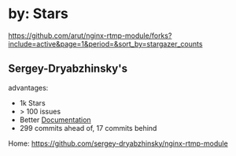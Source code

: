 # by: Stars
https://github.com/arut/nginx-rtmp-module/forks?include=active&page=1&period=&sort_by=stargazer_counts

## Sergey-Dryabzhinsky's
advantages:
- 1k Stars
- \> 100 issues
- Better [Documentation](https://github.com/sergey-dryabzhinsky/nginx-rtmp-module/tree/dev/doc)
- 299 commits ahead of, 17 commits behind

Home: https://github.com/sergey-dryabzhinsky/nginx-rtmp-module
